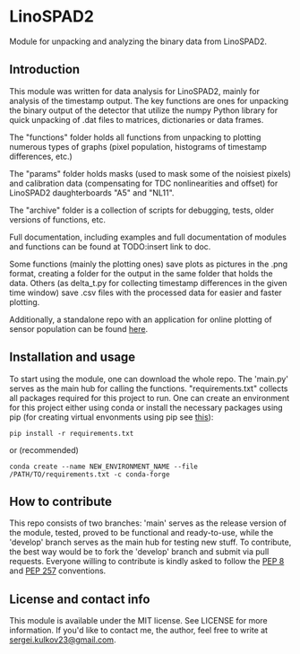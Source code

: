 # LinoSPAD2

Module for unpacking and analyzing the binary data from LinoSPAD2.

## Introduction

This module was written for data analysis for LinoSPAD2, mainly for
analysis of the timestamp output. The key functions are ones for
unpacking the binary output of the detector that utilize the numpy
Python library for quick unpacking of .dat files to matrices,
dictionaries or data frames.

The "functions" folder holds all functions from unpacking to plotting
numerous types of graphs (pixel population, histograms of timestamp
differences, etc.)

The "params" folder holds masks (used to mask some of the noisiest
pixels) and calibration data (compensating for TDC nonlinearities and
offset) for LinoSPAD2 daughterboards "A5" and "NL11".

The "archive" folder is a collection of scripts for debugging, tests,
older versions of functions, etc.

Full documentation, including examples and full documentation of
modules and functions can be found at TODO:insert link to doc.

Some functions (mainly the plotting ones) save plots as pictures in the
.png format, creating a folder for the output in the same folder that
holds the data. Others (as delta_t.py for collecting timestamp differences
in the given time window) save .csv files with the processed data for
easier and faster plotting.

Additionally, a standalone repo with an application for online plotting
of sensor population can be found [here](https://github.com/rngKomorebi/LinoSPAD2-app).

## Installation and usage

To start using the module, one can download the whole repo. The 'main.py'
serves as the main hub for calling the functions. "requirements.txt"
collects all packages required for this project to run. One can create
an environment for this project either using conda or install the
necessary packages using pip (for creating virtual envonments using pip
see [this](https://packaging.python.org/en/latest/guides/installing-using-pip-and-virtual-environments/)):
```
pip install -r requirements.txt
```
or (recommended)
```
conda create --name NEW_ENVIRONMENT_NAME --file /PATH/TO/requirements.txt -c conda-forge
```

## How to contribute

This repo consists of two branches: 'main' serves as the release version
of the module, tested, proved to be functional and ready-to-use, while
the 'develop' branch serves as the main hub for testing new stuff. To
contribute, the best way would be to fork the 'develop' branch and
submit via pull requests. Everyone willing to contribute is kindly asked
to follow the [PEP 8](https://peps.python.org/pep-0008/) and
[PEP 257](https://peps.python.org/pep-0257/) conventions.

## License and contact info

This module is available under the MIT license. See LICENSE for more
information. If you'd like to contact me, the author, feel free to
write at sergei.kulkov23@gmail.com.
